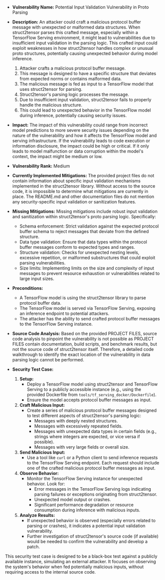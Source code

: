 - **Vulnerability Name:** Potential Input Validation Vulnerability in Proto Parsing

- **Description:**
An attacker could craft a malicious protocol buffer message with unexpected or malformed data structures. When struct2tensor parses this crafted message, especially within a TensorFlow Serving environment, it might lead to vulnerabilities due to insufficient input validation in the parsing logic. This crafted input could exploit weaknesses in how struct2tensor handles complex or unusual proto structures, potentially causing unexpected behavior during model inference.

    1.  Attacker crafts a malicious protocol buffer message.
    2.  This message is designed to have a specific structure that deviates from expected norms or contains malformed data.
    3.  The malicious message is fed as input to a TensorFlow model that uses struct2tensor for parsing.
    4.  Struct2tensor's parsing logic processes the message.
    5.  Due to insufficient input validation, struct2tensor fails to properly handle the malicious structure.
    6.  This could lead to unexpected behavior in the TensorFlow model during inference, potentially causing security issues.

- **Impact:**
The impact of this vulnerability could range from incorrect model predictions to more severe security issues depending on the nature of the vulnerability and how it affects the TensorFlow model and serving infrastructure. If the vulnerability leads to code execution or information disclosure, the impact could be high or critical. If it only leads to model malfunction or data corruption within the model's context, the impact might be medium or low.

- **Vulnerability Rank:** Medium

- **Currently Implemented Mitigations:**
The provided project files do not contain information about specific input validation mechanisms implemented in the struct2tensor library.  Without access to the source code, it is impossible to determine what mitigations are currently in place. The README.md and other documentation files do not mention any security-specific input validation or sanitization features.

- **Missing Mitigations:**
Missing mitigations include robust input validation and sanitization within struct2tensor's proto parsing logic. Specifically:
    *   Schema enforcement: Strict validation against the expected protocol buffer schema to reject messages that deviate from the defined structure.
    *   Data type validation: Ensure that data types within the protocol buffer messages conform to expected types and ranges.
    *   Structure validation: Checks for unexpected nesting levels, excessive repetition, or malformed substructures that could exploit parsing vulnerabilities.
    *   Size limits: Implementing limits on the size and complexity of input messages to prevent resource exhaustion or vulnerabilities related to large input sizes.

- **Preconditions:**
    *   A TensorFlow model is using the struct2tensor library to parse protocol buffer data.
    *   The TensorFlow model is served via TensorFlow Serving, exposing an inference endpoint to potential attackers.
    *   The attacker has the ability to send crafted protocol buffer messages to the TensorFlow Serving instance.

- **Source Code Analysis:**
Based on the provided PROJECT FILES, source code analysis to pinpoint the vulnerability is not possible as PROJECT FILES contain documentation, build scripts, and benchmark results, but not the source code of struct2tensor itself. Therefore, a detailed code walkthrough to identify the exact location of the vulnerability in data parsing logic cannot be performed.

- **Security Test Case:**
    1.  **Setup:**
        *   Deploy a TensorFlow model using struct2tensor and TensorFlow Serving to a publicly accessible instance (e.g., using the provided Dockerfile from `tools/tf_serving_docker/Dockerfile`).
        *   Ensure the model accepts protocol buffer messages as input.
    2.  **Craft Malicious Input:**
        *   Create a series of malicious protocol buffer messages designed to test different aspects of struct2tensor's parsing logic:
            *   Messages with deeply nested structures.
            *   Messages with excessively repeated fields.
            *   Messages with unexpected data types in certain fields (e.g., strings where integers are expected, or vice versa if possible).
            *   Messages with very large fields or overall size.
    3.  **Send Malicious Input:**
        *   Use a tool like `curl` or a Python client to send inference requests to the TensorFlow Serving endpoint. Each request should include one of the crafted malicious protocol buffer messages as input.
    4.  **Observe Behavior:**
        *   Monitor the TensorFlow Serving instance for unexpected behavior. Look for:
            *   Error messages in the TensorFlow Serving logs indicating parsing failures or exceptions originating from struct2tensor.
            *   Unexpected model output or crashes.
            *   Significant performance degradation or resource consumption during inference with malicious inputs.
    5.  **Analyze Results:**
        *   If unexpected behavior is observed (especially errors related to parsing or crashes), it indicates a potential input validation vulnerability.
        *   Further investigation of struct2tensor's source code (if available) would be needed to confirm the vulnerability and develop a patch.

This security test case is designed to be a black-box test against a publicly available instance, simulating an external attacker. It focuses on observing the system's behavior when fed potentially malicious inputs, without requiring access to the internal source code.